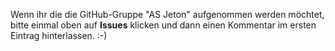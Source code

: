 Wenn ihr die die GitHub-Gruppe "AS Jeton" aufgenommen werden möchtet, bitte einmal oben auf **Issues** klicken und dann einen Kommentar im ersten Eintrag hinterlassen. :-)

